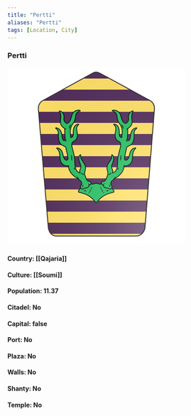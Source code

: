 ```yaml
---
title: "Pertti"
aliases: "Pertti"
tags: [Location, City]
---
```

### Pertti
![](attachment/1b46a8ad9a348ff05851354c5db74e01.svg)

#### Country: [[Qajaria]]

#### Culture: [[Soumi]]

#### Population: 11.37

#### Citadel: No

#### Capital: false

#### Port: No

#### Plaza: No

#### Walls: No

#### Shanty: No

#### Temple: No

